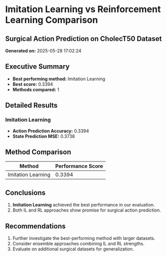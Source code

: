 # Imitation Learning vs Reinforcement Learning Comparison
## Surgical Action Prediction on CholecT50 Dataset
**Generated on:** 2025-05-28 17:02:24

## Executive Summary
- **Best performing method:** Imitation Learning
- **Best score:** 0.3394
- **Methods compared:** 1

## Detailed Results
### Imitation Learning
- **Action Prediction Accuracy:** 0.3394
- **State Prediction MSE:** 0.3738

## Method Comparison
| Method | Performance Score |
|--------|------------------|
| Imitation Learning | 0.3394 |

## Conclusions
1. **Imitation Learning** achieved the best performance in our evaluation.
3. Both IL and RL approaches show promise for surgical action prediction.

## Recommendations
1. Further investigate the best-performing method with larger datasets.
2. Consider ensemble approaches combining IL and RL strengths.
3. Evaluate on additional surgical datasets for generalization.